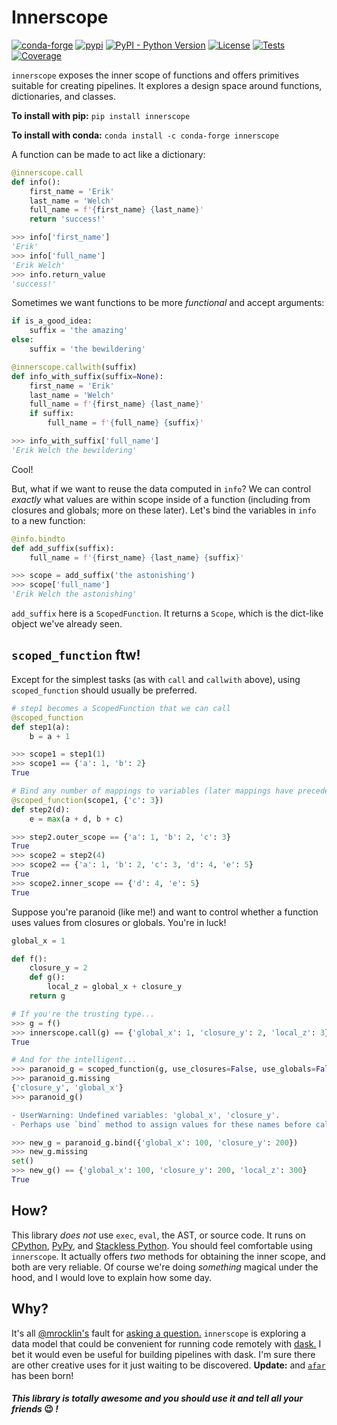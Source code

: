 # Innerscope

[![conda-forge](https://img.shields.io/conda/vn/conda-forge/innerscope.svg)](https://anaconda.org/conda-forge/innerscope)
[![pypi](https://img.shields.io/pypi/v/innerscope.svg)](https://pypi.python.org/pypi/innerscope/)
[![PyPI - Python Version](https://img.shields.io/pypi/pyversions/innerscope)](https://pypi.python.org/pypi/innerscope/)
[![License](https://img.shields.io/badge/License-BSD%203--Clause-blue.svg)](https://github.com/eriknw/innerscope/blob/master/LICENSE)
[![Tests](https://github.com/eriknw/innerscope/actions/workflows/test.yml/badge.svg?branch=main)](https://github.com/eriknw/innerscope/actions)
[![Coverage](https://codecov.io/gh/eriknw/innerscope/graph/badge.svg?token=7WW2DKBYSS)](https://codecov.io/gh/eriknw/innerscope)

`innerscope` exposes the inner scope of functions and offers primitives suitable for creating pipelines.  It explores a design space around functions, dictionaries, and classes.

**To install with pip:**
`pip install innerscope`

**To install with conda:**
`conda install -c conda-forge innerscope`

A function can be made to act like a dictionary:
```python
@innerscope.call
def info():
    first_name = 'Erik'
    last_name = 'Welch'
    full_name = f'{first_name} {last_name}'
    return 'success!'

>>> info['first_name']
'Erik'
>>> info['full_name']
'Erik Welch'
>>> info.return_value
'success!'
```
Sometimes we want functions to be more *functional* and accept arguments:
```python
if is_a_good_idea:
    suffix = 'the amazing'
else:
    suffix = 'the bewildering'

@innerscope.callwith(suffix)
def info_with_suffix(suffix=None):
    first_name = 'Erik'
    last_name = 'Welch'
    full_name = f'{first_name} {last_name}'
    if suffix:
        full_name = f'{full_name} {suffix}'

>>> info_with_suffix['full_name']
'Erik Welch the bewildering'
```
Cool!

But, what if we want to reuse the data computed in `info`?  We can control *exactly* what values are within scope inside of a function (including from closures and globals; more on these later).  Let's bind the variables in `info` to a new function:
```python
@info.bindto
def add_suffix(suffix):
    full_name = f'{first_name} {last_name} {suffix}'

>>> scope = add_suffix('the astonishing')
>>> scope['full_name']
'Erik Welch the astonishing'
```
`add_suffix` here is a `ScopedFunction`.  It returns a `Scope`, which is the dict-like object we've already seen.

## `scoped_function` ftw!

Except for the simplest tasks (as with `call` and `callwith` above), using `scoped_function` should usually be preferred.

```python
# step1 becomes a ScopedFunction that we can call
@scoped_function
def step1(a):
    b = a + 1

>>> scope1 = step1(1)
>>> scope1 == {'a': 1, 'b': 2}
True

# Bind any number of mappings to variables (later mappings have precedence)
@scoped_function(scope1, {'c': 3})
def step2(d):
    e = max(a + d, b + c)

>>> step2.outer_scope == {'a': 1, 'b': 2, 'c': 3}
True
>>> scope2 = step2(4)
>>> scope2 == {'a': 1, 'b': 2, 'c': 3, 'd': 4, 'e': 5}
True
>>> scope2.inner_scope == {'d': 4, 'e': 5}
True
```
Suppose you're paranoid (like me!) and want to control whether a function uses values from closures or globals.  You're in luck!
```python
global_x = 1

def f():
    closure_y = 2
    def g():
        local_z = global_x + closure_y
    return g

# If you're the trusting type...
>>> g = f()
>>> innerscope.call(g) == {'global_x': 1, 'closure_y': 2, 'local_z': 3}
True

# And for the intelligent...
>>> paranoid_g = scoped_function(g, use_closures=False, use_globals=False)
>>> paranoid_g.missing
{'closure_y', 'global_x'}
>>> paranoid_g()
```
```diff
- UserWarning: Undefined variables: 'global_x', 'closure_y'.
- Perhaps use `bind` method to assign values for these names before calling.
```
```python
>>> new_g = paranoid_g.bind({'global_x': 100, 'closure_y': 200})
>>> new_g.missing
set()
>>> new_g() == {'global_x': 100, 'closure_y': 200, 'local_z': 300}
True
```
## How?
This library *does not* use `exec`, `eval`, the AST, or source code.  It runs on [CPython](https://www.python.org/), [PyPy](https://www.pypy.org/), and [Stackless Python](https://github.com/stackless-dev/stackless/wiki).  You should feel comfortable using `innerscope`.  It actually offers *two* methods for obtaining the inner scope, and both are very reliable.  Of course we're doing *something* magical under the hood, and I would love to explain how some day.

## Why?
It's all [@mrocklin's](https://github.com/mrocklin) fault for [asking a question.](https://github.com/dask/distributed/issues/4003)
`innerscope` is exploring a data model that could be convenient for running code remotely with [dask.](https://dask.org)
I bet it would even be useful for building pipelines with dask.  I'm sure there are other creative uses for it just waiting to be discovered. **Update:** and [`afar`](https://github.com/eriknw/afar) has been born!

#### *This library is totally awesome and you should use it and tell all your friends* 😉 *!*
